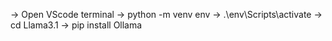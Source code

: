 -> Open VScode terminal
-> python -m venv env
-> .\env\Scripts\activate
-> cd Llama3.1
-> pip install Ollama
